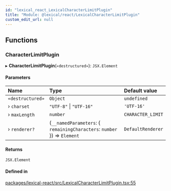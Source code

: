 ```yaml
---
id: "lexical_react_LexicalCharacterLimitPlugin"
title: "Module: @lexical/react/LexicalCharacterLimitPlugin"
custom_edit_url: null
---
```


## Functions

### CharacterLimitPlugin

▸ **CharacterLimitPlugin**(`«destructured»`): `JSX.Element`

#### Parameters

| Name | Type | Default value |
| :------ | :------ | :------ |
| `«destructured»` | `Object` | `undefined` |
| › `charset` | ``"UTF-8"`` \| ``"UTF-16"`` | `'UTF-16'` |
| › `maxLength` | `number` | `CHARACTER_LIMIT` |
| › `renderer?` | (`__namedParameters`: \{ `remainingCharacters`: `number`  }) => `Element` | `DefaultRenderer` |

#### Returns

`JSX.Element`

#### Defined in

[packages/lexical-react/src/LexicalCharacterLimitPlugin.tsx:55](https://github.com/QubitPi/lexical/tree/main/packages/lexical-react/src/LexicalCharacterLimitPlugin.tsx#L55)
